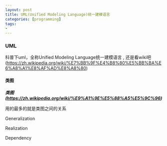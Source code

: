 ```yaml
---
layout: post
title: UML(Unified Modeling Language)统一建模语言
categories: [programming]
tags:
- 
---
```



### UML

科普下uml，全称Unified Modeling Language统一建模语言 , 还是看wiki吧 (https://zh.wikipedia.org/wiki/%E7%BB%9F%E4%B8%80%E5%BB%BA%E6%A8%A1%E8%AF%AD%E8%A8%80)

#### 类图

***类图(https://zh.wikipedia.org/wiki/%E9%A1%9E%E5%88%A5%E5%9C%96)***

用的最多的就是类图之间的关系

Generalization

Realization

Dependency
